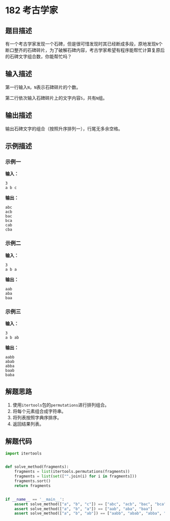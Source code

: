 # 182 考古学家

## 题目描述

有一个考古学家发现一个石碑，但是很可惜发现时其已经断成多段，原地发现`N`个断口整齐的石碑碎片，为了破解石碑内容，考古学家希望有程序能帮忙计算复原后的石碑文字组合数，你能帮忙吗？

## 输入描述

第一行输入`N`，`N`表示石碑碎片的个数。

第二行依次输入石碑碎片上的文字内容`S`，共有`N`组。

## 输出描述

输出石碑文字的组合（按照升序排列一），行尾无多余空格。

## 示例描述

### 示例一

**输入：**
```text
3
a b c
```

**输出：**
```text
abc
acb
bac
bca
cab
cba
```

### 示例二

**输入：**
```text
3
a b a
```

**输出：**
```text
aab
aba
baa
```

### 示例三

**输入：**
```text
3
a b ab
```

**输出：**
```text
aabb
abab
abba
baab
baba
```

## 解题思路

1. 使用`itertools`包的`permutations`进行排列组合。
2. 将每个元素组合成字符串。
3. 将列表按照字典序排序。
4. 返回结果列表。

## 解题代码

```python
import itertools


def solve_method(fragments):
    fragments = list(itertools.permutations(fragments))
    fragments = list(set(["".join(i) for i in fragments]))
    fragments.sort()
    return fragments


if __name__ == '__main__':
    assert solve_method(["a", "b", "c"]) == ["abc", "acb", "bac", "bca", "cab", "cba"]
    assert solve_method(["a", "b", "a"]) == ["aab", "aba", "baa"]
    assert solve_method(["a", "b", "ab"]) == ["aabb", "abab", "abba", "baab", "baba"]
```

